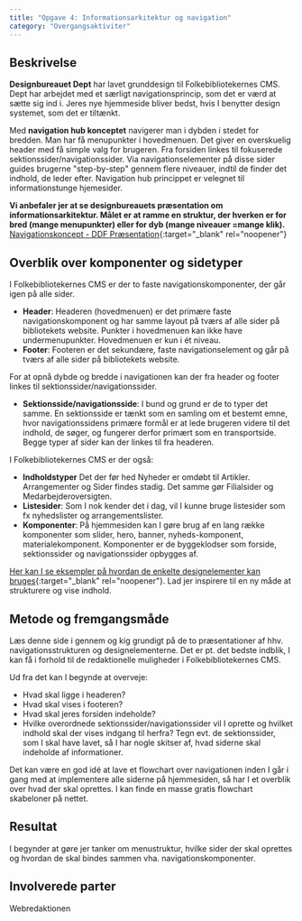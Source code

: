 ```yaml
---
title: "Opgave 4: Informationsarkitektur og navigation"
category: "Overgangsaktiviter"
---
```

## Beskrivelse ##
**Designbureauet Dept** har lavet grunddesign til Folkebibliotekernes CMS. Dept har arbejdet med et særligt navigationsprincip, som det er værd at sætte sig ind i. Jeres nye hjemmeside bliver bedst, hvis I benytter design systemet, som det er tiltænkt.

Med **navigation hub konceptet** navigerer man i dybden i stedet for bredden. Man har få menupunkter i hovedmenuen. Det giver en overskuelig header med få simple valg for brugeren. Fra forsiden linkes til fokuserede sektionssider/navigationssider. Via navigationselementer på disse sider guides brugerne "step-by-step" gennem flere niveauer, indtil de finder det indhold, de leder efter. Navigation hub princippet er velegnet til informationstunge hjemesider.

**Vi anbefaler jer at se designbureauets præsentation om informationsarkitektur. Målet er at ramme en struktur, der hverken er for bred (mange menupunkter) eller for dyb (mange niveauer =mange klik).**
[Navigationskoncept - DDF Præsentation](https://www.figma.com/proto/XLA0k1DTwIekLMLHOJ54ek/DDF-Pr%C3%A6sentation?page-id=7127%3A13870&node-id=7127-14034&viewport=1347%2C-1112%2C0.08&scaling=scale-down&starting-point-node-id=7127%3A17822&hide-ui=1){:target="_blank" rel="noopener"}

## Overblik over komponenter og sidetyper ##
I Folkebibliotekernes CMS er der to faste navigationskomponenter, der går igen på alle sider. 
- **Header**: Headeren (hovedmenuen) er det primære faste navigationskomponent og har samme layout på tværs af alle sider på bibliotekets website. Punkter i hovedmenuen kan ikke have undermenupunkter. Hovedmenuen er kun i ét niveau.
- **Footer**: Footeren er det sekundære, faste navigationselement og går på tværs af alle sider på bibliotekets website.

For at opnå dybde og bredde i navigationen kan der fra header og footer linkes til sektionssider/navigationssider.
- **Sektionsside/navigationsside**: I bund og grund er de to typer det samme. En sektionsside er tænkt som en samling om et bestemt emne, hvor navigationssidens primære formål er at lede brugeren videre til det indhold, de søger, og fungerer derfor primært som en transportside. Begge typer af sider kan der linkes til fra headeren.  

I Folkebibliotekernes CMS er der også:
- **Indholdstyper** Det der før hed Nyheder er omdøbt til Artikler. Arrangementer og Sider findes stadig. Det samme gør Filialsider og Medarbejderoversigten.
- **Listesider**: Som I nok kender det i dag, vil I kunne bruge listesider som fx nyhedslister og arrangementslister. 
- **Komponenter**: På hjemmesiden kan I gøre brug af en lang række komponenter som slider, hero, banner, nyheds-komponent, materialekomponent. Komponenter er de byggeklodser som forside, sektionssider og navigationssider opbygges af.
  
[Her kan I se eksempler på hvordan de enkelte designelementer kan bruges](https://detdigitalefolkebibliotek.dk/sites/default/files/designsystem_formidling.pdf){:target="_blank" rel="noopener"}. Lad jer inspirere til en ny måde at strukturere og vise indhold.

## Metode og fremgangsmåde ##
Læs denne side i gennem og kig grundigt på de to præsentationer af hhv. navigationsstrukturen og designelementerne. Det er pt. det bedste indblik, I kan få i forhold til de redaktionelle muligheder i Folkebibliotekernes CMS.

Ud fra det kan I begynde at overveje:
- Hvad skal ligge i headeren? 
- Hvad skal vises i footeren? 
- Hvad skal jeres forsiden indeholde? 
- Hvilke overordnede sektionssider/navigationssider vil I oprette og hvilket indhold skal der vises indgang til herfra? Tegn evt. de sektionssider, som I skal have lavet, så I har nogle skitser af, hvad siderne skal indeholde af informationer. 

Det kan være en god idé at lave et flowchart over navigationen inden I går i gang med at implementere alle siderne på hjemmesiden, så har I et overblik over hvad der skal oprettes. I kan finde en masse gratis flowchart skabeloner på nettet.  


## Resultat ##
I begynder at gøre jer tanker om menustruktur, hvilke sider der skal oprettes og hvordan de skal bindes sammen vha. navigationskomponenter.

## Involverede parter ##
Webredaktionen
